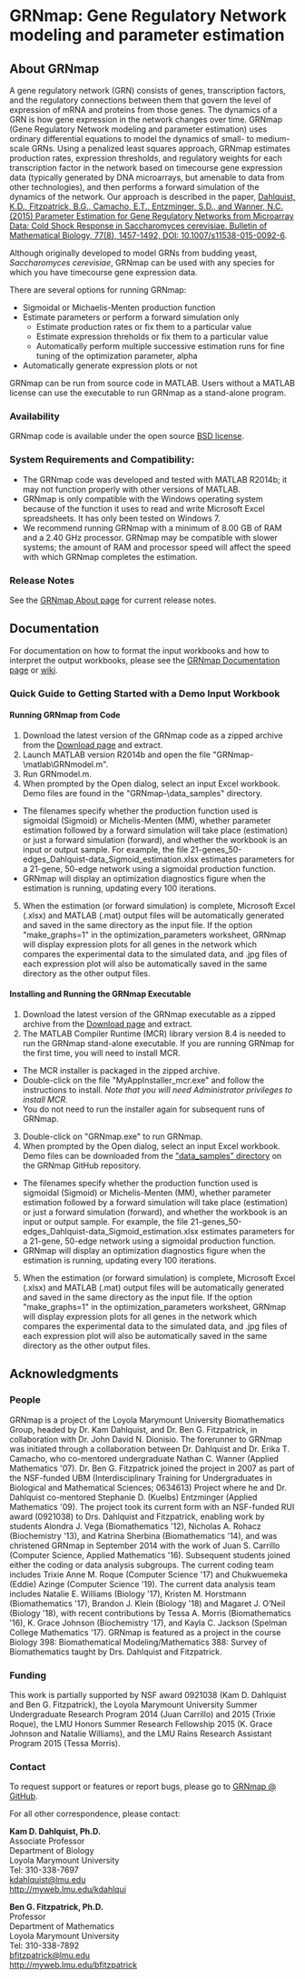 # GRNmap:  Gene Regulatory Network modeling and parameter estimation

## About GRNmap
A gene regulatory network (GRN) consists of genes, transcription factors, and the regulatory connections between them that govern the level of expression of mRNA and proteins from those genes. The dynamics of a GRN is how gene expression in the network changes over time. GRNmap (Gene Regulatory Network modeling and parameter estimation) uses ordinary differential equations to model the dynamics of small- to medium-scale GRNs. Using a penalized least squares approach, GRNmap estimates production rates, expression thresholds, and regulatory weights for each transcription factor in the network based on timecourse gene expression data (typically generated by DNA microarrays, but amenable to data from other technologies), and then performs a forward simulation of the dynamics of the network. Our approach is described in the paper, [Dahlquist, K.D., Fitzpatrick, B.G., Camacho, E.T., Entzminger, S.D., and Wanner, N.C. (2015) Parameter Estimation for Gene Regulatory Networks from Microarray Data: Cold Shock Response in Saccharomyces cerevisiae. Bulletin of Mathematical Biology, 77(8), 1457-1492, DOI: 10.1007/s11538-015-0092-6](http://link.springer.com/article/10.1007/s11538-015-0092-6/fulltext.html).

Although originally developed to model GRNs from budding yeast, <i>Saccharomyces cerevisiae</i>, GRNmap can be used with any species for which you have timecourse gene expression data.

There are several options for running GRNmap:
* Sigmoidal or Michaelis-Menten production function
* Estimate parameters or perform a forward simulation only
  * Estimate production rates or fix them to a particular value
  * Estimate expression threholds or fix them to a particular value
  * Automatically perform multiple successive estimation runs for fine tuning of the optimization parameter, alpha
* Automatically generate expression plots or not

GRNmap can be run from source code in MATLAB.
Users without a MATLAB license can use the executable to run GRNmap as a stand-alone program.

### Availability

GRNmap code is available under the open source [BSD license](http://opensource.org/licenses/BSD-3-Clause).

### System Requirements and Compatibility:
* The GRNmap code was developed and tested with MATLAB R2014b; it may not function properly with other versions of MATLAB.
* GRNmap is only compatible with the Windows operating system because of the function it uses to read and write Microsoft Excel spreadsheets. It has only been tested on Windows 7.
* We recommend running GRNmap with a minimum of 8.00 GB of RAM and a 2.40 GHz processor. GRNmap may be compatible with slower systems; the amount of RAM and processor speed will affect the speed with which GRNmap completes the estimation.

### Release Notes

See the [GRNmap About page](https://kdahlquist.github.io/GRNmap/about) for current release notes.

## Documentation

For documentation on how to format the input workbooks and how to interpret the output workbooks, please see the [GRNmap Documentation page](http://kdahlquist.github.io/GRNmap/documentation) or [wiki](https://github.com/kdahlquist/GRNmap/wiki).

### Quick Guide to Getting Started with a Demo Input Workbook

#### Running GRNmap from Code

1. Download the latest version of the GRNmap code as a zipped archive from the [Download page](http://kdahlquist.github.io/GRNmap/downloads) and extract.
2. Launch MATLAB version R2014b and open the file "GRNmap-<version>\matlab\GRNmodel.m".
3. Run GRNmodel.m.
4. When prompted by the Open dialog, select an input Excel workbook.  Demo files are found in the "GRNmap-<version>\data_samples" directory.  
 * The filenames specify whether the production function used is sigmoidal (Sigmoid) or Michelis-Menten (MM), whether parameter estimation followed by a forward simulation will take place (estimation) or just a forward simulation (forward), and whether the workbook is an input or output sample.  For example, the file 21-genes\_50-edges\_Dahlquist-data\_Sigmoid\_estimation.xlsx estimates parameters for a 21-gene, 50-edge network using a sigmoidal production function.
 * GRNmap will display an optimization diagnostics figure when the estimation is running, updating every 100 iterations.
5. When the estimation (or forward simulation) is complete, Microsoft Excel (.xlsx) and MATLAB (.mat) output files will be automatically generated and saved in the same directory as the input file.  If the option "make\_graphs=1" in the optimization\_parameters worksheet, GRNmap will display expression plots for all genes in the network which compares the experimental data to the simulated data, and .jpg files of each expression plot will also be automatically saved in the same directory as the other output files.

#### Installing and Running the GRNmap Executable

1. Download the latest version of the GRNmap executable as a zipped archive from the [Download page](http://kdahlquist.github.io/GRNmap/downloads) and extract.
2. The MATLAB Compiler Runtime (MCR) library version 8.4 is needed to run the GRNmap stand-alone executable.  If you are running GRNmap for the first time, you will need to install MCR.
 * The MCR installer is packaged in the zipped archive.
 * Double-click on the file "MyAppInstaller\_mcr.exe" and follow the instructions to install.  _Note that you will need Administrator privileges to install MCR._
 * You do not need to run the installer again for subsequent runs of GRNmap.
3. Double-click on "GRNmap.exe" to run GRNmap.
4. When prompted by the Open dialog, select an input Excel workbook.  Demo files can be downloaded from the ["data_samples" directory](https://github.com/kdahlquist/GRNmap/tree/master/test_files/data_samples) on the GRNmap GitHub repository.  
 * The filenames specify whether the production function used is sigmoidal (Sigmoid) or Michelis-Menten (MM), whether parameter estimation followed by a forward simulation will take place (estimation) or just a forward simulation (forward), and whether the workbook is an input or output sample.  For example, the file 21-genes\_50-edges\_Dahlquist-data\_Sigmoid\_estimation.xlsx estimates parameters for a 21-gene, 50-edge network using a sigmoidal production function.
 * GRNmap will display an optimization diagnostics figure when the estimation is running, updating every 100 iterations.
5. When the estimation (or forward simulation) is complete, Microsoft Excel (.xlsx) and MATLAB (.mat) output files will be automatically generated and saved in the same directory as the input file.  If the option "make\_graphs=1" in the optimization\_parameters worksheet, GRNmap will display expression plots for all genes in the network which compares the experimental data to the simulated data, and .jpg files of each expression plot will also be automatically saved in the same directory as the other output files.

## Acknowledgments
### People
GRNmap is a project of the Loyola Marymount University Biomathematics Group, headed by Dr. Kam Dahlquist, and Dr. Ben G. Fitzpatrick, in collaboration with Dr. John David N. Dionisio. The forerunner to GRNmap was initiated through a collaboration between Dr. Dahlquist and Dr. Erika T. Camacho, who co-mentored undergraduate Nathan C. Wanner (Applied Mathematics '07). Dr. Ben G. Fitzpatrick joined the project in 2007 as part of the NSF-funded UBM (Interdisciplinary Training for Undergraduates in Biological and Mathematical Sciences; 0634613) Project where he and Dr. Dahlquist co-mentored Stephanie D. (Kuelbs) Entzminger (Applied Mathematics '09). The project took its current form with an NSF-funded RUI award (0921038) to Drs. Dahlquist and Fitzpatrick, enabling work by students Alondra J. Vega (Biomathematics '12), Nicholas A. Rohacz (Biochemistry '13), and Katrina Sherbina (Biomathematics '14), and was christened GRNmap in September 2014 with the work of Juan S. Carrillo (Computer Science, Applied Mathematics '16). Subsequent students joined either the coding or data analysis subgroups. The current coding team includes Trixie Anne M. Roque (Computer Science '17) and Chukwuemeka (Eddie) Azinge (Computer Science '19). The current data analysis team includes Natalie E. Williams (Biology '17), Kristen M. Horstmann (Biomathematics '17), Brandon J. Klein (Biology '18) and Magaret J. O’Neil (Biology '18), with recent contributions by Tessa A. Morris (Biomathematics '16), K. Grace Johnson (Biochemistry '17), and Kayla C. Jackson (Spelman College Mathematics '17). GRNmap is featured as a project in the course Biology 398: Biomathematical Modeling/Mathematics 388: Survey of Biomathematics taught by Drs. Dahlquist and Fitzpatrick.

### Funding
This work is partially supported by NSF award 0921038 (Kam D. Dahlquist and Ben G. Fitzpatrick), the Loyola Marymount University Summer Undergraduate Research Program 2014 (Juan Carrillo) and 2015 (Trixie Roque), the LMU Honors Summer Research Fellowship 2015 (K. Grace Johnson and Natalie Williams), and the LMU Rains Research Assistant Program 2015 (Tessa Morris).

### Contact

To request support or features or report bugs, please go to [GRNmap @ GitHub](https://github.com/kdahlquist/GRNmap).

For all other correspondence, please contact:

**Kam D. Dahlquist, Ph.D.**<br>
Associate Professor<br>
Department of Biology<br>
Loyola Marymount University<br>
Tel: 310-338-7697<br>
kdahlquist@lmu.edu<br>
http://myweb.lmu.edu/kdahlqui<br>

**Ben G. Fitzpatrick, Ph.D.**<br>
Professor<br>
Department of Mathematics<br>
Loyola Marymount University<br>
Tel: 310-338-7892<br>
bfitzpatrick@lmu.edu<br>
http://myweb.lmu.edu/bfitzpatrick<br>
